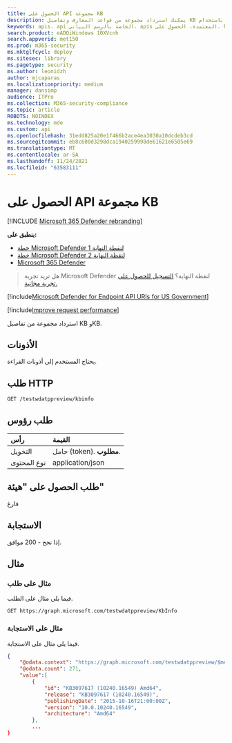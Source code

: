 ```yaml
---
title: الحصول على API مجموعة KB
description: يمكنك استرداد مجموعة من قواعد المعارف وتفاصيل KB باستخدام Microsoft Defender لنقطة النهاية.
keywords: apis، api الخاصة بالرسم البياني، apis المعتمدة، الحصول على، kb
search.product: eADQiWindows 10XVcnh
search.appverid: met150
ms.prod: m365-security
ms.mktglfcycl: deploy
ms.sitesec: library
ms.pagetype: security
ms.author: leonidzh
author: mjcaparas
ms.localizationpriority: medium
manager: dansimp
audience: ITPro
ms.collection: M365-security-compliance
ms.topic: article
ROBOTS: NOINDEX
ms.technology: mde
ms.custom: api
ms.openlocfilehash: 31edd825a20e1f466b2ace4ea3030a10dcdeb3cd
ms.sourcegitcommit: eb8c600d3298dca1940259998de61621e6505e69
ms.translationtype: MT
ms.contentlocale: ar-SA
ms.lasthandoff: 11/24/2021
ms.locfileid: "63583111"
---
```

# <a name="get-kb-collection-api"></a>الحصول على API مجموعة KB

[!INCLUDE [Microsoft 365 Defender rebranding](../../includes/microsoft-defender.md)]

**ينطبق على:**
- [خطة Microsoft Defender لنقطة النهاية 1](https://go.microsoft.com/fwlink/?linkid=2154037)
- [خطة Microsoft Defender لنقطة النهاية 2](https://go.microsoft.com/fwlink/?linkid=2154037)
- [Microsoft 365 Defender](https://go.microsoft.com/fwlink/?linkid=2118804)

> هل تريد تجربة Microsoft Defender لنقطة النهاية؟ [التسجيل للحصول على تجربة مجانية.](https://signup.microsoft.com/create-account/signup?products=7f379fee-c4f9-4278-b0a1-e4c8c2fcdf7e&ru=https://aka.ms/MDEp2OpenTrial?ocid=docs-wdatp-exposedapis-abovefoldlink)

[!include[Microsoft Defender for Endpoint API URIs for US Government](../../includes/microsoft-defender-api-usgov.md)]

[!include[Improve request performance](../../includes/improve-request-performance.md)]

استرداد مجموعة من تفاصيل KB وKB.

## <a name="permissions"></a>الأذونات

يحتاج المستخدم إلى أذونات القراءة.

## <a name="http-request"></a>طلب HTTP

```http
GET /testwdatppreview/kbinfo
```

## <a name="request-headers"></a>طلب رؤوس

رأس|القيمة 
:---|:---
التخويل|حامل {token}. **مطلوب**.
نوع المحتوى|application/json

## <a name="request-body"></a>طلب الحصول على "هيئة"

فارغ

## <a name="response"></a>الاستجابة

إذا نجح - 200 موافق.

## <a name="example"></a>مثال

### <a name="request-example"></a>مثال على طلب

فيما يلي مثال على الطلب.

```http
GET https://graph.microsoft.com/testwdatppreview/KbInfo
```

### <a name="response-example"></a>مثال على الاستجابة

فيما يلي مثال على الاستجابة.

```json
{
    "@odata.context": "https://graph.microsoft.com/testwdatppreview/$metadata#KbInfo",
    "@odata.count": 271,
    "value":[
        {
            "id": "KB3097617 (10240.16549) Amd64",
            "release": "KB3097617 (10240.16549)",
            "publishingDate": "2015-10-16T21:00:00Z",
            "version": "10.0.10240.16549",
            "architecture": "Amd64"
        },
        ...
}
```
